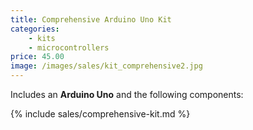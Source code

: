 ```yaml
---
title: Comprehensive Arduino Uno Kit
categories: 
    - kits
    - microcontrollers
price: 45.00
image: /images/sales/kit_comprehensive2.jpg
---
```


Includes an **Arduino Uno** and the following components:

{% include sales/comprehensive-kit.md %}
